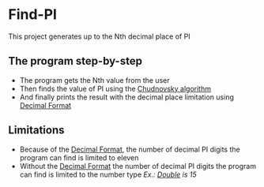 # Find-PI
This project generates up to the Nth decimal place of PI

## The program step-by-step
- The program gets the Nth value from the user	
- Then finds the value of PI using the [Chudnovsky algorithm](https://www.craig-wood.com/nick/articles/pi-chudnovsky/)
- And finally prints the result with the decimal place limitation using [Decimal Format](https://docs.oracle.com/javase/7/docs/api/java/text/DecimalFormat.html)

## Limitations
- Because of the [Decimal Format](https://docs.oracle.com/javase/7/docs/api/java/text/DecimalFormat.html), the number of decimal PI digits the program can find is limited to eleven
- Without the [Decimal Format](https://docs.oracle.com/javase/7/docs/api/java/text/DecimalFormat.html) the number of decimal PI digits the program can find is limited to the number type *Ex.: [Double](https://docs.oracle.com/javase/7/docs/api/java/lang/Double.html) is 15*
